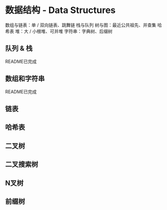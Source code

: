# 数据结构 - Data Structures
数组与链表：单 / 双向链表、跳舞链
栈与队列
树与图：最近公共祖先、并查集
哈希表
堆：大 / 小根堆、可并堆
字符串：字典树、后缀树

## 队列 & 栈
README已完成
## 数组和字符串
README已完成
## 链表

## 哈希表

## 二叉树

## 二叉搜索树

## N叉树

## 前缀树

